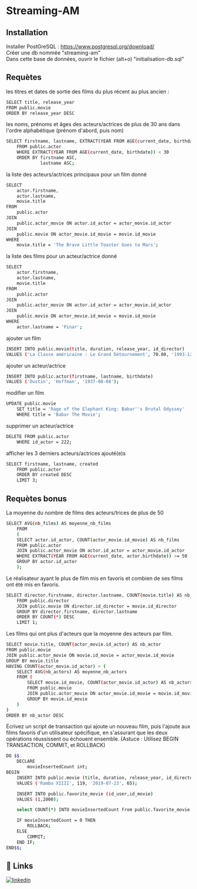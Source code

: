 
# Streaming-AM

## Installation

Installer PostGreSQL : https://www.postgresql.org/download/  
Créer une db nommée "streaming-am"  
Dans cette base de données, ouvrir le fichier (alt+o) "initialisation-db.sql"
## Requètes

les titres et dates de sortie des films du plus récent au plus ancien :

```bash
SELECT title, release_year  
FROM public.movie  
ORDER BY release_year DESC 
```

les noms, prénoms et âges des acteurs/actrices de plus de 30 ans dans l'ordre alphabétique (prénom d'abord, puis nom)
```bash
SELECT firstname, lastname, EXTRACT(YEAR FROM AGE(current_date, birthdate)) AS age
	FROM public.actor
	WHERE EXTRACT(YEAR FROM AGE(current_date, birthdate)) < 30
	ORDER BY firstname ASC,
	         lastname ASC;
```

la liste des acteurs/actrices principaux pour un film donné
```bash
SELECT 
    actor.firstname,
    actor.lastname,
	movie.title
FROM 
    public.actor
JOIN 
    public.actor_movie ON actor.id_actor = actor_movie.id_actor
JOIN 
    public.movie ON actor_movie.id_movie = movie.id_movie
WHERE 
	movie.title = 'The Brave Little Toaster Goes to Mars';
```

la liste des films pour un acteur/actrice donné
```bash
SELECT 
    actor.firstname,
    actor.lastname,
	movie.title
FROM 
    public.actor
JOIN 
    public.actor_movie ON actor.id_actor = actor_movie.id_actor
JOIN 
    public.movie ON actor_movie.id_movie = movie.id_movie
WHERE 
	actor.lastname = 'Pinar';
```

ajouter un film
```bash
INSERT INTO public.movie(title, duration, release_year, id_director)
VALUES ('La Classe américaine : Le Grand Détournement', 70.00, '1993-12-31', 101);
```

ajouter un acteur/actrice
```bash
INSERT INTO public.actor(firstname, lastname, birthdate)
VALUES ('Dustin', 'Hoffman', '1937-08-08');
```

modifier un film
```bash
UPDATE public.movie
	SET title = 'Rage of the Elephant King: Babar''s Brutal Odyssey'
	WHERE title = 'Babar The Movie';
```

supprimer un acteur/actrice
```bash
DELETE FROM public.actor
	WHERE id_actor = 222;
```

afficher les 3 derniers acteurs/actrices ajouté(e)s
```bash
SELECT firstname, lastname, created
	FROM public.actor
	ORDER BY created DESC
	LIMIT 3;
```

## Requètes bonus

La moyenne du nombre de films des acteurs/trices de plus de 50
```bash
SELECT AVG(nb_films) AS moyenne_nb_films
	FROM
	(
	SELECT actor.id_actor, COUNT(actor_movie.id_movie) AS nb_films
	FROM public.actor
	JOIN public.actor_movie ON actor.id_actor = actor_movie.id_actor
	WHERE EXTRACT(YEAR FROM AGE(current_date, actor.birthdate)) >= 50
	GROUP BY actor.id_actor
	);
```

Le réalisateur ayant le plus de film mis en favoris et combien de ses films ont été mis en favoris.
```bash
SELECT director.firstname, director.lastname, COUNT(movie.title) AS nb_film
	FROM public.director
	JOIN public.movie ON director.id_director = movie.id_director
	GROUP BY director.firstname, director.lastname
	ORDER BY COUNT(*) DESC
	LIMIT 1;
```

Les films qui ont plus d'acteurs que la moyenne des acteurs par film.
```bash
SELECT movie.title, COUNT(actor_movie.id_actor) AS nb_actor
FROM public.movie
JOIN public.actor_movie ON movie.id_movie = actor_movie.id_movie
GROUP BY movie.title
HAVING COUNT(actor_movie.id_actor) > (
    SELECT AVG(nb_actors) AS moyenne_nb_actors
    FROM (
        SELECT movie.id_movie, COUNT(actor_movie.id_actor) AS nb_actors
        FROM public.movie
        JOIN public.actor_movie ON actor_movie.id_movie = movie.id_movie
        GROUP BY movie.id_movie
    ) 
)
ORDER BY nb_actor DESC
```
Écrivez un script de transaction qui ajoute un nouveau film, puis l'ajoute aux films favoris d'un utilisateur spécifique, en s'assurant que les deux opérations réussissent ou échouent ensemble. (Astuce : Utilisez BEGIN TRANSACTION, COMMIT, et ROLLBACK)
```bash
DO $$
	DECLARE
		movieInsertedCount int;
BEGIN
	INSERT INTO public.movie (title, duration, release_year, id_director)
	VALUES ('Rambo XIIII', 119, '2019-07-23', 65);

	INSERT INTO public.favorite_movie (id_user,id_movie) 
	VALUES (1,2000);

	select COUNT(*) INTO movieInsertedCount from public.favorite_movie where id_movie =lastVal();

	IF movieInsertedCount = 0 THEN
		ROLLBACK;
	ELSE
		COMMIT;
	END IF;
END$$;
```



## 🔗 Links

[![linkedin](https://img.shields.io/badge/linkedin-0A66C2?style=for-the-badge&logo=linkedin&logoColor=white)](https://www.linkedin.com/in/alexandre-merlin-82a395a8/)


